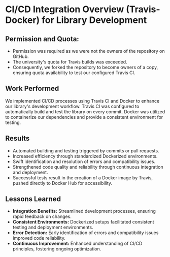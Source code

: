 # CI/CD Integration Overview (Travis-Docker) for Library Development

## Permission and Quota:
- Permission was required as we were not the owners of the repository on GitHub.
- The university's quota for Travis builds was exceeded.
- Consequently, we forked the repository to become owners of a copy, ensuring quota availability to test our configured Travis CI.

## Work Performed
We implemented CI/CD processes using Travis CI and Docker to enhance our library's development workflow. Travis CI was configured to automatically build and test the library on every commit. Docker was utilized to containerize our dependencies and provide a consistent environment for testing.

## Results
- Automated building and testing triggered by commits or pull requests.
- Increased efficiency through standardized Dockerized environments.
- Swift identification and resolution of errors and compatibility issues.
- Strengthened code quality and reliability through continuous integration and deployment.
- Successful tests result in the creation of a Docker image by Travis, pushed directly to Docker Hub for accessibility.

## Lessons Learned
- **Integration Benefits:** Streamlined development processes, ensuring rapid feedback on changes.
- **Consistent Environments:** Dockerized setups facilitated consistent testing and deployment environments.
- **Error Detection:** Early identification of errors and compatibility issues improved code reliability.
- **Continuous Improvement:** Enhanced understanding of CI/CD principles, fostering ongoing optimization.
